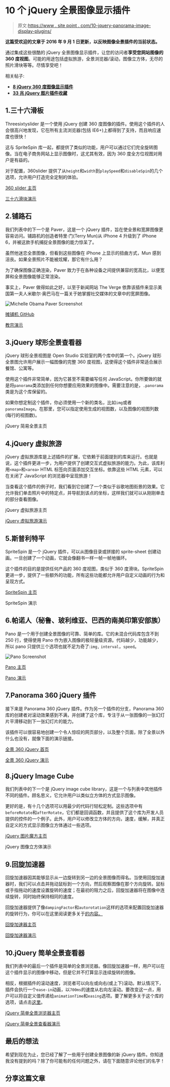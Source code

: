 # 10 个 jQuery 全景图像显示插件

> 原文:[https://www . site point . com/10-jquery-panorama-image-display-plugins/](https://www.sitepoint.com/10-jquery-panorama-image-display-plugins/)

**这篇受欢迎的文章于 2016 年 9 月 1 日更新，以反映图像全景插件的当前状态。**

通过集成这些很酷的 jQuery 全景图像显示插件，让您的访问者**享受您网站图像的 360 度视图**。可能的用途包括虚拟旅游，全景浏览器/滚动，图像立方体，无尽的照片滑块等等。尽情享受吧！

相关帖子:

*   [**8 jQuery 360 度图像显示插件**](https://www.sitepoint.com/jquery-360-degrees-image-display-plugins/)
*   [**33 兆 jQuery 图片插件收藏**](https://www.sitepoint.com/33-mega-jquery-image-plugins-collection/)

## 1.三十六滑板

Threesixtyslider 是一个使用 jQuery 创建 360 度图像的插件。使用这个插件的人会很高兴地发现，它在所有主流浏览器(包括 IE6+)上都得到了支持，而且响应速度也很快！

这与 SpriteSpin 库一起，都提供了类似的功能，用户可以通过它们完全旋转图像。当在电子商务网站上显示图像时，这尤其有效，因为 360 度全方位视图对用户是有益的。

对于配置，360slider 提供了从`height`和`width`到`playSpeed`和`disableSpin`的几个选项，允许用户打造完全定制的体验。

[360 slider 主页](http://www.360slider.com)

[三十六滑块演示](http://www.360slider.com/default_control.html)

## 2.铺路石

我们列表中的下一个是 Paver，这是一个 jQuery 插件，旨在使全景和宽屏图像更容易访问。铺路机的创造者特里·门(Terry Mun)从 iPhone 4 升级到了 iPhone 6，并被这款手机捕捉全景图像的能力惊呆了。

虽然他迷恋全景图像，但看到这些图像在 iPhone 上显示的扭曲方式，Mun 感到沮丧。如果全景照片不能被炫耀，那它有什么用？

为了确保图像正确渲染，Paver 致力于在各种设备之间提供兼容的宽高比，以便宽屏和全景图像能够正常渲染。

事实上，Paver 做得如此之好，以至于新闻网站 The Verge 依靠该插件来显示美国第一夫人米歇尔·奥巴马在一篇关于她掌握社交媒体的文章中的宽屏图像。

![Michelle Obama Paver Screenshot](../Images/c8a1ab793089a9d82dc099d7de036df5.png)

[摊铺机 GitHub](https://github.com/terrymun/paver)

[教宗演示](https://terrymun.github.io/paver/)

## 3.jQuery 球形全景查看器

jQuery 球形全景视图是 Open Studio 实验室的两个库中的第一个。jQuery 球形全景图允许用户展示一幅图像的完整 360 度视图，这使得这个插件非常适合展示餐馆、公寓等。

使用这个插件非常简单，因为它甚至不需要编写任何 JavaScript。你所要做的就是将`panorama`类添加到任何你想要应用效果的图像中。需要注意的是，`.panorama`类是为这个库保留的。

如果你想定制这个插件，你必须使用一个新的类名，比如`img`或者`panoramaImage`。在那里，您可以指定使用生成的视图数，以及图像的视图列数(每行的视图数)。

jQuery 简易全景主页

## 4.jQuery 虚拟旅游

jQuery 虚拟旅游库是上述插件的扩展，它依赖于前面提到的库来运行。也就是说，这个插件更进一步，为用户提供了创建交互式虚拟旅游的能力。为此，该库利用`<map>`和`<area>` HTML 标签向页面添加交互坐标。依靠这些 HTML 元素，可以在关闭了 JavaScript 的浏览器中呈现旅游！

当查看这个插件的例子时，我们看到它创建了一个类似于谷歌地图街景的效果。它允许我们单击照片中的特定点，并导航到该点的坐标，这样我们就可以从刚刚单击的部分查看图像。

jQuery 虚拟旅游主页

[jQuery 虚拟旅游演示](http://www.openstudio.fr/jquery-virtual-tour/)

## 5.斯普利特平

SpriteSpin 是一个 jQuery 插件，可以从图像目录或拼接的 sprite-sheet 创建动画。一旦创建了一个动画，它就会像翻书一样一帧一帧地循环。

这个插件的目的是提供任何产品的 360 度视图，类似于 360 度滑块。SpriteSpin 更进一步，提供了一些额外的功能，所有这些功能都允许用户自定义动画的行为和呈现方式。

[SpriteSpin 主页](http://spritespin.ginie.eu/)

SpriteSpin 演示

## 6.帕诺人（秘鲁、玻利维亚、巴西的南美印第安部族）

Pano 是一个用于创建全景图像的可靠、简单的库。它的未混合代码库包含不到 250 行，使得使用 Pano 作为嵌入图像的极轻量级资源。代码越少，功能越少，所以 pano 只提供三个选项也就不足为奇了:`img,` `interval`，`speed`。

![Pano Screenshot](../Images/76c6578735cf4ca2713807ea4128a715.png)

[Pano 主页](https://github.com/seancoyne/pano)

[Pano 演示](http://blog.n42designs.com/pano/)

## 7.Panorama 360 jQuery 插件

接下来是 Panorama 360 jQuery 插件。作为另一个插件的分支，Panorama 360 库的创建者对滚动效果感到不满，并创建了这个库，专注于从一张图像的一张幻灯片平滑移动到下一张幻灯片的能力。

该插件可以很容易地创建一个令人惊叹的网页部分，以及整个页面，除了全景以外什么也没有，就像下面的演示链接。

[全景 360 jQuery 首页](http://likov.me/jquery-panorama-plugin/)

[全景 360 jQuery 演示](http://likov.me/jquery-panorama-plugin/demo.html)

## 8.jQuery Image Cube

我们列表中的下一个是 jQuery image cube library，这是一个与列表中其他插件不同的插件。顾名思义，它允许用户以类似立方体的方式显示图像。

更好的是，有十几个选项可以用最少的代码行轻松定制。这些选项中有`beforeRotate`和`afterRotate`，它们都是回调函数，并且提供了这个库为开发人员提供的控件的一个例子。此外，用户可以修改立方体的方向，速度，缓解，并真正自定义的方式显示图像立方体通过一些选项。

[jQuery 图片魔方主页](http://keith-wood.name/imageCubeRef.html)

jQuery 图像立方体演示

## 9.回旋加速器

回旋加速器因其能够显示从一边旋转到另一边的全景图像而得名。当使用回旋加速器时，我们可以点击并拖动鼠标到一个方向，然后观察图像在那个方向旋转。鼠标或手指拖动的速度设置旋转的速度；在最初的阻力之后，回旋加速器将在图像中连续旋转，同时始终保持相同的速度。

回旋加速器提供了像`dampingFactor`和`autorotation`这样的选项来配置回旋加速器的旋转行为，你可以在这里阅读更多关于[的内容。](https://github.com/quelbs/cyclotron#options)

[回旋加速器主页](https://github.com/quelbs/cyclotron)

[回旋加速器演示](https://quelbs.de/cyclotron/)

## 10.jQuery 简单全景查看器

我们列表中的最后一个插件是简单的全景浏览器。像回旋加速器一样，用户可以在这个插件显示的图像中移动，但是它并不打算显示连续旋转的图像。

相反，根据插件的滚动速度，浏览者可以向左或向右(或上下)滚动。默认情况下，插件会执行一个`ease-in`动画，以`700ms`的速度从右向左滚动。要改变这一点，用户可以将自定义值传递给`animationTime`和`easing`选项。要了解更多关于这个库的选项，请点击[这里](https://github.com/peachananr/panorama_viewer#basic-usage)。

[jQuery 简单全景浏览器主页](https://github.com/peachananr/panorama_viewer)

[jQuery 简单全景查看器演示](http://www.thepetedesign.com/demos/panorama_viewer_demo.html#)

## 最后的想法

希望到现在为止，您已经了解了一些用于创建全景图像的新 jQuery 插件。你知道我没有提到的吗？除了你可能有的任何问题之外，请在下面随意评论他们的名字！

## 分享这篇文章